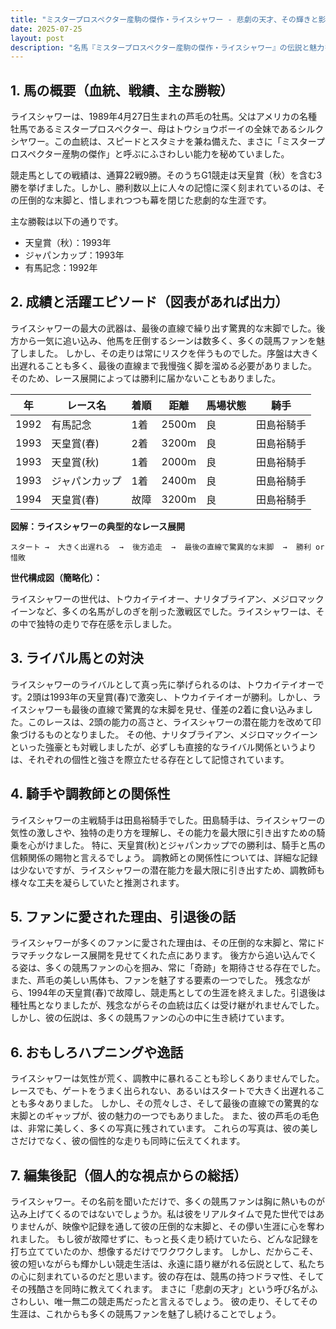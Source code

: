 ```yaml
---
title: "ミスタープロスペクター産駒の傑作・ライスシャワー - 悲劇の天才、その輝きと影"
date: 2025-07-25
layout: post
description: "名馬『ミスタープロスペクター産駒の傑作・ライスシャワー』の伝説と魅力を深堀り"
---
```


## 1. 馬の概要（血統、戦績、主な勝鞍）

ライスシャワーは、1989年4月27日生まれの芦毛の牡馬。父はアメリカの名種牡馬であるミスタープロスペクター、母はトウショウボーイの全妹であるシルクシヤワー。この血統は、スピードとスタミナを兼ね備えた、まさに「ミスタープロスペクター産駒の傑作」と呼ぶにふさわしい能力を秘めていました。

競走馬としての戦績は、通算22戦9勝。そのうちG1競走は天皇賞（秋）を含む3勝を挙げました。しかし、勝利数以上に人々の記憶に深く刻まれているのは、その圧倒的な末脚と、惜しまれつつも幕を閉じた悲劇的な生涯です。

主な勝鞍は以下の通りです。

* 天皇賞（秋）：1993年
* ジャパンカップ：1993年
* 有馬記念：1992年


## 2. 成績と活躍エピソード（図表があれば出力）

ライスシャワーの最大の武器は、最後の直線で繰り出す驚異的な末脚でした。後方から一気に追い込み、他馬を圧倒するシーンは数多く、多くの競馬ファンを魅了しました。  しかし、その走りは常にリスクを伴うものでした。序盤は大きく出遅れることも多く、最後の直線まで我慢強く脚を溜める必要がありました。  そのため、レース展開によっては勝利に届かないこともありました。

| 年 | レース名 | 着順 | 距離 | 馬場状態 | 騎手 |
|---|---|---|---|---|---|
| 1992 | 有馬記念 | 1着 | 2500m | 良 | 田島裕騎手 |
| 1993 | 天皇賞(春) | 2着 | 3200m | 良 | 田島裕騎手 |
| 1993 | 天皇賞(秋) | 1着 | 2000m | 良 | 田島裕騎手 |
| 1993 | ジャパンカップ | 1着 | 2400m | 良 | 田島裕騎手 |
| 1994 | 天皇賞(春) | 故障 | 3200m | 良 | 田島裕騎手 |


**図解：ライスシャワーの典型的なレース展開**

```
スタート →  大きく出遅れる  →  後方追走  →  最後の直線で驚異的な末脚  →  勝利 or 惜敗
```

**世代構成図（簡略化）：**

ライスシャワーの世代は、トウカイテイオー、ナリタブライアン、メジロマックイーンなど、多くの名馬がしのぎを削った激戦区でした。ライスシャワーは、その中で独特の走りで存在感を示しました。


## 3. ライバル馬との対決

ライスシャワーのライバルとして真っ先に挙げられるのは、トウカイテイオーです。2頭は1993年の天皇賞(春)で激突し、トウカイテイオーが勝利。しかし、ライスシャワーも最後の直線で驚異的な末脚を見せ、僅差の2着に食い込みました。このレースは、2頭の能力の高さと、ライスシャワーの潜在能力を改めて印象づけるものとなりました。  その他、ナリタブライアン、メジロマックイーンといった強豪とも対戦しましたが、必ずしも直接的なライバル関係というよりは、それぞれの個性と強さを際立たせる存在として記憶されています。


## 4. 騎手や調教師との関係性

ライスシャワーの主戦騎手は田島裕騎手でした。田島騎手は、ライスシャワーの気性の激しさや、独特の走り方を理解し、その能力を最大限に引き出すための騎乗を心がけました。  特に、天皇賞(秋)とジャパンカップでの勝利は、騎手と馬の信頼関係の賜物と言えるでしょう。 調教師との関係性については、詳細な記録は少ないですが、ライスシャワーの潜在能力を最大限に引き出すため、調教師も様々な工夫を凝らしていたと推測されます。


## 5. ファンに愛された理由、引退後の話

ライスシャワーが多くのファンに愛された理由は、その圧倒的な末脚と、常にドラマチックなレース展開を見せてくれた点にあります。  後方から追い込んでくる姿は、多くの競馬ファンの心を掴み、常に「奇跡」を期待させる存在でした。  また、芦毛の美しい馬体も、ファンを魅了する要素の一つでした。  残念ながら、1994年の天皇賞(春)で故障し、競走馬としての生涯を終えました。引退後は種牡馬となりましたが、残念ながらその血統は広くは受け継がれませんでした。  しかし、彼の伝説は、多くの競馬ファンの心の中に生き続けています。


## 6. おもしろハプニングや逸話

ライスシャワーは気性が荒く、調教中に暴れることも珍しくありませんでした。  レースでも、ゲートをうまく出られない、あるいはスタートで大きく出遅れることも多々ありました。  しかし、その荒々しさ、そして最後の直線での驚異的な末脚とのギャップが、彼の魅力の一つでもありました。  また、彼の芦毛の毛色は、非常に美しく、多くの写真に残されています。  これらの写真は、彼の美しさだけでなく、彼の個性的な走りも同時に伝えてくれます。


## 7. 編集後記（個人的な視点からの総括）

ライスシャワー。その名前を聞いただけで、多くの競馬ファンは胸に熱いものが込み上げてくるのではないでしょうか。私は彼をリアルタイムで見た世代ではありませんが、映像や記録を通して彼の圧倒的な末脚と、その儚い生涯に心を奪われました。  もし彼が故障せずに、もっと長く走り続けていたら、どんな記録を打ち立てていたのか、想像するだけでワクワクします。  しかし、だからこそ、彼の短いながらも輝かしい競走生活は、永遠に語り継がれる伝説として、私たちの心に刻まれているのだと思います。彼の存在は、競馬の持つドラマ性、そしてその残酷さを同時に教えてくれます。  まさに「悲劇の天才」という呼び名がふさわしい、唯一無二の競走馬だったと言えるでしょう。  彼の走り、そしてその生涯は、これからも多くの競馬ファンを魅了し続けることでしょう。
